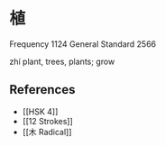 # 植
Frequency 1124
General Standard 2566

zhí
plant, trees, plants; grow

## References
- [[HSK 4]]
- [[12 Strokes]]
- [[木 Radical]]